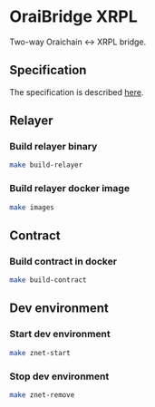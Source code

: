 # OraiBridge XRPL

Two-way Oraichain <-> XRPL bridge.

## Specification

The specification is described [here](spec/spec.md).

## Relayer

### Build relayer binary

```bash
make build-relayer
```

### Build relayer docker image

```bash
make images
```

## Contract

### Build contract in docker

```bash
make build-contract
```

## Dev environment

### Start dev environment

```bash
make znet-start
```

### Stop dev environment

```bash
make znet-remove
```
